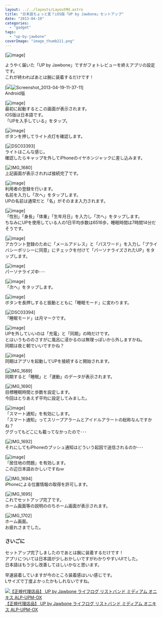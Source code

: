 ```yaml
---
layout: ../../layouts/LayoutMd.astro
title: "日本語ちょっと変？iOS版「UP by Jawbone」セットアップ"
date: "2013-04-19"
categories: 
  - "gadget"
tags: 
  - "up-by-jawbone"
coverImage: "image_thumb211.png"
---
```


[![image](/archive/images/image_thumb21.png "image")]

ようやく届いた「UP by Jawbone」ですがフォトレビューを終えアプリの設定です。  
これが終わればあとは腕に装着するだけです！

[![](/archive/images/Screenshot_2013-04-19-11-37-11.png)![Screenshot_2013-04-19-11-37-11](/archive/images/Screenshot_2013-04-19-11-37-11_thumb.png "Screenshot_2013-04-19-11-37-11")]  
Android版

[![image](/archive/images/image_thumb22.png "image")]  
最初に起動するとこの画面が表示されます。  
iOS版は日本語です。  
「UPを入手している」をタップ。

[![image](/archive/images/image_thumb23.png "image")]  
ボタンを押してライト点灯を確認します。

[![DSC03393](/archive/images/DSC03393_thumb.jpg "DSC03393")]  
ライトはこんな感じ。  
確認したらキャップを外してiPhoneのイヤホンジャックに差し込みます。

[![IMG_1680](/archive/images/IMG_1680_thumb.png "IMG_1680")]  
上記画面が表示されれば接続完了です。

[![image](/archive/images/image_thumb24.png "image")]  
利用者の登録を行います。  
名前を入力し「次へ」をタップします。  
UPの名前は通常だと「名」がそのまま入力されます。

[![image](/archive/images/image_thumb25.png "image")]  
「性別」「身長」「体重」「生年月日」を入力し「次へ」をタップします。  
ちなみにUPを使用している人の1日平均歩数は6516歩，睡眠時間は7時間14分だそうです。

[![image](/archive/images/image_thumb26.png "image")]  
アカウント登録のために「メールアドレス」と「パスワード」を入力し「プライバシーポリシーに同意」にチェックを付けて「パーソナライズされたUP」をタップします。

[![image](/archive/images/image_thumb27.png "image")]  
パーソナライズ中･･･

[![image](/archive/images/image_thumb28.png "image")]  
「次へ」をタップします。

[![image](/archive/images/image_thumb29.png "image")]  
ボタンを長押しすると振動とともに「睡眠モード」に変わります。

[![DSC03394](/archive/images/DSC03394_thumb.jpg "DSC03394")]  
「睡眠モード」は月マークです。

[![image](/archive/images/image_thumb30.png "image")]  
UPを外していいのは「充電」と「同期」の時だけです。  
とはいうもののさすがに風呂に浸かるのは無理っぽいから外しますかね。  
同期は夜と朝でいいですかね？

[![image](/archive/images/image_thumb31.png "image")]  
同期はアプリを起動してUPを接続すると開始されます。

[![IMG_1689](/archive/images/IMG_1689_thumb.png "IMG_1689")]  
同期すると「睡眠」と「運動」のデータが表示されます。

[![IMG_1690](/archive/images/IMG_1690_thumb.png "IMG_1690")]  
目標睡眠時間と歩数を設定します。  
今回はとりあえず平均に設定してみました。

[![image](/archive/images/image_thumb32.png "image")]  
「スマート通知」を有効にします。  
「スマート通知」ってスリープアラームとアイドルアラートの総称なんですかね？  
ググってもどこにも載ってなかったので･･･

[![IMG_1692](/archive/images/IMG_1692_thumb.png "IMG_1692")]  
それにしてもiPhoneのプッシュ通知はどういう起因で送信されるのか･･･

[![image](/archive/images/image_thumb33.png "image")]  
「居住地の問題」を有効します。  
この辺日本語おかしいですねｗ

[![IMG_1694](/archive/images/IMG_1694_thumb.png "IMG_1694")]  
iPhoneによる位置情報の取得を許可します。

[![IMG_1695](/archive/images/IMG_1695_thumb.png "IMG_1695")]  
これでセットアップ完了です。  
ホーム画面等の説明ののちホーム画面が表示されます。

[![IMG_1702](/archive/images/IMG_1702_thumb.png "IMG_1702")]  
ホーム画面。  
お疲れさまでした。

### さいごに

セットアップ完了しましたのであとは腕に装着するだけです！  
アプリについては日本語が少しおかしいですがわかりやすいUIでした。  
日本語はもう少し改善してほしいかなと思います。

早速装着していますが今のところ装着感はいい感じです。  
Lサイズで丁度よかったかもしれないですね。

[![【正規代理店品】 UP by Jawbone ライフログ リストバンド ミディアム オニキス ALP-UPM-OX](/archive/images/41nslP9cGeL._SL160_.jpg)  
【正規代理店品】 UP by Jawbone ライフログ リストバンド ミディアム オニキス ALP-UPM-OX  
](https://www.amazon.co.jp/exec/obidos/ASIN/B00C6QW8I8/mizuka123-22/ref=nosim)
